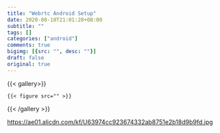 ```yaml
---
title: "Webrtc Android Setup"
date: 2020-08-10T21:01:28+08:00
subtitle: ""
tags: []
categories: ["android"]
comments: true
bigimg: [{src: "", desc: ""}]
draft: false
original: true
---
```



{{< gallery>}}

	{{< figure src="" >}}

{{< /gallery >}}


https://ae01.alicdn.com/kf/U63974cc923674332ab8751e2b18d9b9fd.jpg